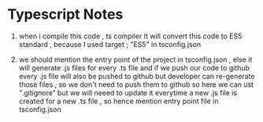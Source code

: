 # Typescript Notes #

1. when i compile this code , ts compiler It will convert this code to ES5 standard , because I used target ; "ES5" in tsconfig.json

2. we should mention the entry point of the project in tsconfig.json , else it will generate .js files for every .ts file and if we push our code to github every .js file will also be pushed to github but developer can re-generate those files , so we don't need to push them to github so here we can ust ".gitignore" but we will neeed to update it everytime a new .js file is created for a new .ts file , so hence mention entry point file in tsconfig.json